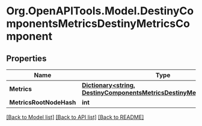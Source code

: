 # Org.OpenAPITools.Model.DestinyComponentsMetricsDestinyMetricsComponent

## Properties

Name | Type | Description | Notes
------------ | ------------- | ------------- | -------------
**Metrics** | [**Dictionary&lt;string, DestinyComponentsMetricsDestinyMetricComponent&gt;**](DestinyComponentsMetricsDestinyMetricComponent.md) |  | [optional] 
**MetricsRootNodeHash** | **int** |  | [optional] 

[[Back to Model list]](../README.md#documentation-for-models) [[Back to API list]](../README.md#documentation-for-api-endpoints) [[Back to README]](../README.md)

